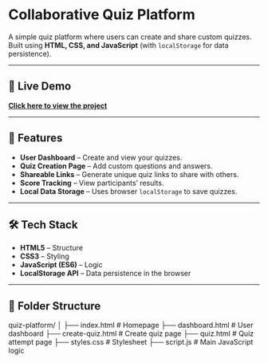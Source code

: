 # Collaborative Quiz Platform

A simple quiz platform where users can create and share custom quizzes.  
Built using **HTML, CSS, and JavaScript** (with `localStorage` for data persistence).

---

## 🚀 Live Demo
**[Click here to view the project](https://anant-28.github.io/Collaborative-quiz/)**  


---

## 📌 Features
- **User Dashboard** – Create and view your quizzes.
- **Quiz Creation Page** – Add custom questions and answers.
- **Shareable Links** – Generate unique quiz links to share with others.
- **Score Tracking** – View participants’ results.
- **Local Data Storage** – Uses browser `localStorage` to save quizzes.

---

## 🛠️ Tech Stack
- **HTML5** – Structure
- **CSS3** – Styling
- **JavaScript (ES6)** – Logic
- **LocalStorage API** – Data persistence in the browser

---

## 📂 Folder Structure
quiz-platform/
│
├── index.html # Homepage
├── dashboard.html # User dashboard
├── create-quiz.html # Create quiz page
├── quiz.html # Quiz attempt page
├── styles.css # Stylesheet
├── script.js # Main JavaScript logic




